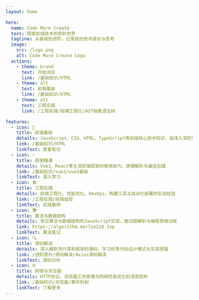 ```yaml
---
layout: home

hero:
  name: Code More Create
  text: 探索前端技术的奇妙世界
  tagline: 从基础到进阶，记录我的技术成长与思考
  image:
    src: /logo.png
    alt: Code More Create Logo
  actions:
    - theme: brand
      text: 开始浏览
      link: /基础知识/HTML
    - theme: alt
      text: 前端基础
      link: /基础知识/HTML
    - theme: alt
      text: 工程实践
      link: /工程实践/前端工程化/AST抽象语法树

features:
  - icon: 🚀
    title: 前端基础
    details: JavaScript、CSS、HTML、TypeScript等前端核心技术知识，由浅入深的学习笔记与总结
    link: /基础知识/HTML
    linkText: 查看笔记
  - icon: ⚡️
    title: 框架精通
    details: Vue3、React等主流前端框架的使用技巧、原理解析与最佳实践
    link: /基础知识/vue3/vue3基础
    linkText: 深入学习
  - icon: 🛠️
    title: 工程实践
    details: 前端工程化、性能优化、DevOps、构建工具与自动化部署的实战经验
    link: /工程实践/前端监控
    linkText: 实践案例
  - icon: 📚
    title: 算法与数据结构
    details: 常见算法与数据结构的JavaScript实现，面试题解析与编程思维训练
    link: https://algorithm.merlin218.top
    linkText: 算法笔记
  - icon: 🔍
    title: 源码解读
    details: 深入解析流行库和框架的源码，学习优秀代码设计模式与实现思路
    link: /进阶提升/源码解读/Axios源码解读
    linkText: 源码分析
  - icon: 🌐
    title: 网络与浏览器
    details: HTTP协议、浏览器工作原理与网络性能优化的深度剖析
    link: /基础知识/浏览器/事件机制
    linkText: 了解更多
---
```

